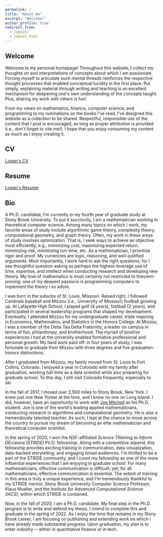```yaml
---
permalink: /
title: "About me"
excerpt: "Welcome!"
author_profile: true
redirect_from: 
  - /about/
  - /about.html
---
```


## Welcome
Welcome to my personal homepage! Throughout this website, I collect my thoughts on and interpretations of concepts about which I am passionate. Forcing myself to articulate such mental threads reinforces the respective thought processes that enabled conceptual lucidity in the first place. Put simply, explaining material through writing and teaching is an excellent mechanism for deepening one's own understanding of the concepts taught. Plus, sharing my work with others is fun!

From my views on mathematics, finance, computer science, and programming to my ruminations on the books I've read, I've designed this website as a collection to be shared. Respectful, responsible use of the content that I post is encouraged, as long as proper attribution is provided (i.e., don't forget to cite me!). I hope that you enjoy consuming my content as much as I enjoy creating it.

## CV
[Logan's CV](../files/LoganCV.pdf)

## Resume
[Logan's Resume](../files/LoganResume.pdf)

## Bio
A Ph.D. candidate, I'm currently in my fourth year of graduate study at Stony Brook University. To put it succinctly, I am a mathematician working in theoretical computer science. Among many topics on which I work, my favorite areas of study include algorithmic game theory, complexity theory, computational geometry, and graph theory. Often, my work in these areas of study involves optimization. That is, I seek ways to achieve an objective most efficiently, e.g., minimizing cost, maximizing expected return, minimizing risk, minimizing run-time, etc. As a mathematician, I prioritize rigor and proof. My currencies are logic, reasoning, and well-justified arguments. Most importantly, I work hard to ask the right questions, for I see thoughtful question-asking as perhaps the highest-leverage use of time, expertise, and intellect when conducting research and developing new theory. My love of mathematics is most certainly not restricted to theorem-proving: one of my deepest passions is programming computers to implement the theory I so adore.

I was born in the suburbs of St. Louis, Missouri. Raised right, I followed Cardinals baseball and Mizzou (i.e., University of Missouri) football growing up. At Lafayette High School, I played golf (4 years), football (2 years), and participated in several leadership programs that shaped my development. Eventually, I attended Mizzou for my undergraduate career, triple majoring in Economics, Mathematics, and Statistics in the Honors College. At Mizzou, I was a member of the Delta Tau Delta Fraternity, a leader on campus in terms of fun, philanthropy, and brotherhood. The myriad of positive experiences I had at the university enabled formative professional and personal growth. My hard work paid off: in four years of study, I was fortunate to graduate from Mizzou with three degrees and five graduation-honors distinctions.

After I graduated from Mizzou, my family moved from St. Louis to Fort Collins, Colorado. I enjoyed a year in Colorado with my family after graduation, working full-time as a data scientist while also preparing for graduate school. To this day, I still visit Colorado frequently, especially to ski.

In the fall of 2017, I moved over 2,500 miles to Stony Brook, New York. I knew just one New Yorker at the time, and I knew no one on Long Island. I did, however, have an opportunity to work with [Joe Mitchell](https://en.wikipedia.org/wiki/Joseph_S._B._Mitchell) as his Ph.D. student. Joe is one of the world's leading applied mathematicians, conducting research in algorithms and computational geometry. He is also a tremendously talented teacher. As such, I lept at the chance to move across the country to pursue my dream of becoming an elite mathematician and theoretical computer scientist.

In the spring of 2020, I won the NSF-affiliated *Science TRaining to Inform DEcisions (STRIDE)* Ph.D. fellowship. Along with a competitive stipend, this fellowship provides exciting training in communication, data-visualization, data-backed storytelling, and engaging broad audiences. I'm thrilled to be a part of the STRIDE community, and I count my fellowship as one of the more influential experiences that I am enjoying in graduate school. For many mathematicians, effective communication is difficult; yet, for all mathematicians, effective communication is essential. The extent of training in this area is truly a unique experience, and I'm tremendously thankful to my STRIDE mentor, Stony Brook University Computer Science Professor, Klaus Mueller, and the *Institute for Advanced Computational Science (IACS)*, within which STRIDE is contained.

Now, in the fall of 2020, I am a Ph.D. candidate. My final step in the Ph.D. program is to write and defend my thesis. I intend to complete this and graduate in the spring of 2022. As I enjoy the time that remains in my Stony Brook career, I am focusing on publishing and extending work on which I have already made substantial progress. Upon graduation, my plan is to enter industry -- either in quantitative finance or in tech.
